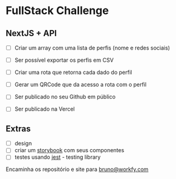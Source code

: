 # FullStack Challenge

## NextJS + API
- [ ] Criar um array com uma lista de perfis (nome e redes sociais)
- [ ] Ser possível exportar os perfis em CSV
- [ ] Criar uma rota que retorna cada dado do perfil
- [ ] Gerar um QRCode que da acesso a rota com o perfil
- [ ] Ser publicado no seu Github em público
- [ ] Ser publicado na Vercel


## Extras
- [ ] design
- [ ] criar um [storybook] com seus componentes
- [ ] testes usando [jest] - testing library

Encaminha os repositório e site para bruno@workfy.com

[storybook]: https://github.com/storybooks/storybook
[jest]: https://jest-everywhere.now.sh
[Github]: https://developer.github.com/v4/
